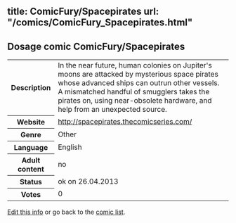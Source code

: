 title: ComicFury/Spacepirates
url: "/comics/ComicFury_Spacepirates.html"
---
Dosage comic ComicFury/Spacepirates
-----------------------------------------

<p id="msg"></p>
<script type="text/javascript">
if (window.location.search === '?edit_info_mail=sent_ok') {
  var elem = document.getElementById("msg");
  elem.innerHTML = 'Edited information sucessfully sent.';
  elem.className = 'ok';
}
</script>
<table class="comicinfo">
<tr>
<th>Description</th><td>In the near future, human colonies on Jupiter's moons are attacked by mysterious space pirates whose advanced ships can outrun other vessels. A mismatched handful of smugglers takes the pirates on, using near-obsolete hardware, and help from an unexpected source.</td>
</tr>
<tr>
<th>Website</th><td><a href="http://spacepirates.thecomicseries.com/">http://spacepirates.thecomicseries.com/</a></td>
</tr>
<tr>
<th>Genre</th><td>Other</td>
</tr>
<tr>
<th>Language</th><td>English</td>
</tr>
<tr>
<th>Adult content</th><td>no</td>
</tr>
<tr>
<th>Status</th><td>ok on 26.04.2013</td>
</tr>
<tr>
<th>Votes</th><td>0</td>
</tr>
</table>

[Edit this info](ComicFury_Spacepirates_edit.html) or go back to the [comic list](../comic-index.html).
